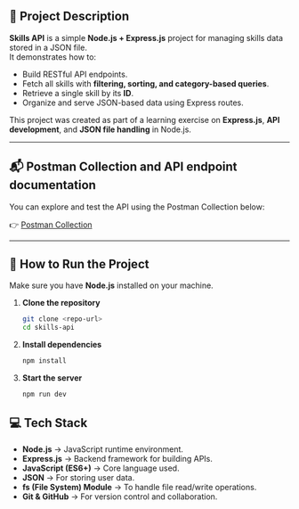 ## 📌 Project Description
**Skills API** is a simple **Node.js + Express.js** project for managing skills data stored in a JSON file.  
It demonstrates how to:
- Build RESTful API endpoints.  
- Fetch all skills with **filtering, sorting, and category-based queries**.  
- Retrieve a single skill by its **ID**.  
- Organize and serve JSON-based data using Express routes.  

This project was created as part of a learning exercise on **Express.js**, **API development**, and **JSON file handling** in Node.js.  

---
## 📬 Postman Collection and API endpoint documentation

You can explore and test the API using the Postman Collection below:

👉 [Postman Collection](https://www.postman.com/goatme/workspace/socialnet-api/collection/40780206-e49aeda4-97d7-4618-bb97-72c3e797cebe?action=share&creator=40780206)

---
## 🚀 How to Run the Project
Make sure you have **Node.js** installed on your machine.  

1. **Clone the repository**  
   ```bash
   git clone <repo-url>
   cd skills-api
2. **Install dependencies**  
   ```bash
   npm install
3. **Start the server**  
   ```bash
   npm run dev

## 💻 Tech Stack
- **Node.js** → JavaScript runtime environment.
- **Express.js** → Backend framework for building APIs.
- **JavaScript (ES6+)** → Core language used.  
- **JSON** → For storing user data.  
- **fs (File System) Module** → To handle file read/write operations.  
- **Git & GitHub** → For version control and collaboration.  
